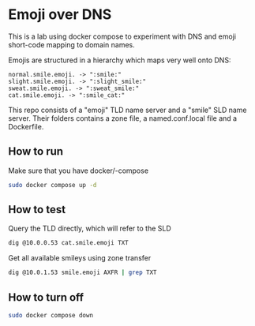 # Emoji over DNS

This is a lab using docker compose to experiment with DNS and emoji short-code mapping to domain names.

Emojis are structured in a hierarchy which maps very well onto DNS:
```
normal.smile.emoji. -> ":smile:"
slight.smile.emoji. -> ":slight_smile:"
sweat.smile.emoji. -> ":sweat_smile:"
cat.smile.emoji. -> ":smile_cat:"
```

This repo consists of a "emoji" TLD name server and a "smile" SLD name server.
Their folders contains a zone file, a named.conf.local file and a Dockerfile.

## How to run
Make sure that you have docker/-compose
```sh
sudo docker compose up -d
```

## How to test
Query the TLD directly, which will refer to the SLD
```sh
dig @10.0.0.53 cat.smile.emoji TXT
```

Get all available smileys using zone transfer
```sh
dig @10.0.1.53 smile.emoji AXFR | grep TXT
```

## How to turn off
```sh
sudo docker compose down
```

